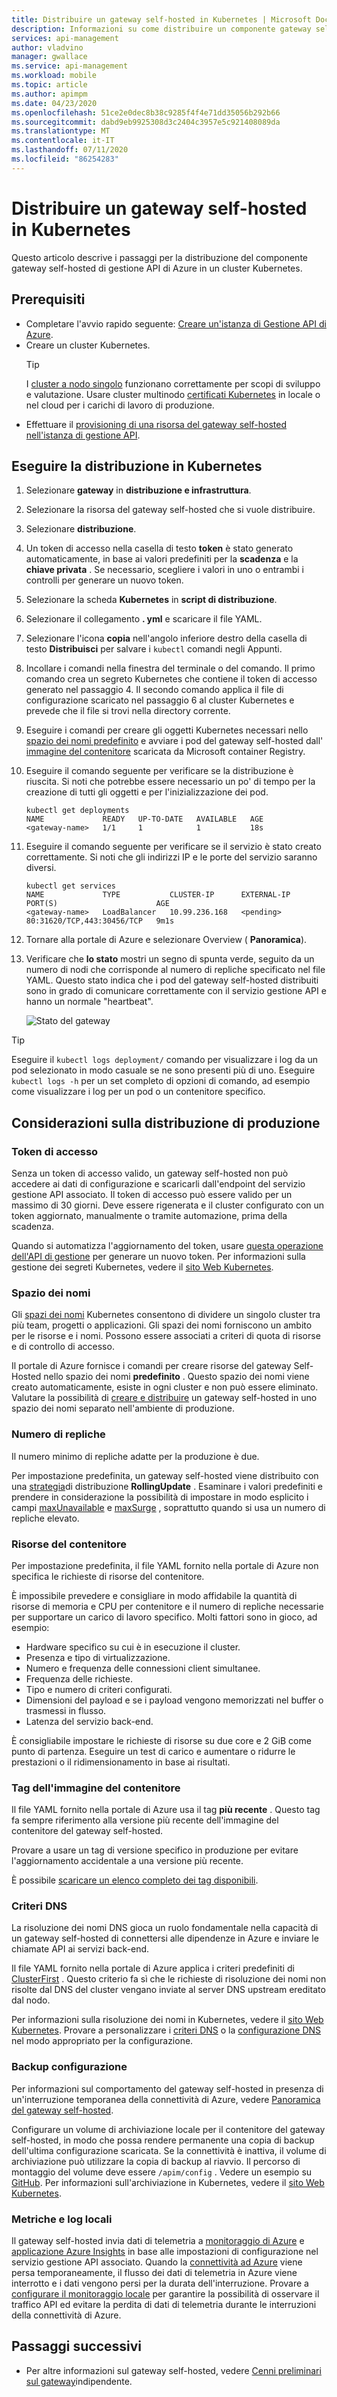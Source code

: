 ```yaml
---
title: Distribuire un gateway self-hosted in Kubernetes | Microsoft Docs
description: Informazioni su come distribuire un componente gateway self-hosted di gestione API di Azure in Kubernetes
services: api-management
author: vladvino
manager: gwallace
ms.service: api-management
ms.workload: mobile
ms.topic: article
ms.author: apimpm
ms.date: 04/23/2020
ms.openlocfilehash: 51ce2e0dec8b38c9285f4f4e71dd35056b292b66
ms.sourcegitcommit: dabd9eb9925308d3c2404c3957e5c921408089da
ms.translationtype: MT
ms.contentlocale: it-IT
ms.lasthandoff: 07/11/2020
ms.locfileid: "86254283"
---
```

# <a name="deploy-a-self-hosted-gateway-to-kubernetes"></a>Distribuire un gateway self-hosted in Kubernetes

Questo articolo descrive i passaggi per la distribuzione del componente gateway self-hosted di gestione API di Azure in un cluster Kubernetes.

## <a name="prerequisites"></a>Prerequisiti

- Completare l'avvio rapido seguente: [Creare un'istanza di Gestione API di Azure](get-started-create-service-instance.md).
- Creare un cluster Kubernetes.
   > [!TIP]
   > I [cluster a nodo singolo](https://kubernetes.io/docs/setup/#learning-environment) funzionano correttamente per scopi di sviluppo e valutazione. Usare cluster multinodo [certificati Kubernetes](https://kubernetes.io/partners/#conformance) in locale o nel cloud per i carichi di lavoro di produzione.
- Effettuare il [provisioning di una risorsa del gateway self-hosted nell'istanza di gestione API](api-management-howto-provision-self-hosted-gateway.md).

## <a name="deploy-to-kubernetes"></a>Eseguire la distribuzione in Kubernetes

1. Selezionare **gateway** in **distribuzione e infrastruttura**.
2. Selezionare la risorsa del gateway self-hosted che si vuole distribuire.
3. Selezionare **distribuzione**.
4. Un token di accesso nella casella di testo **token** è stato generato automaticamente, in base ai valori predefiniti per la **scadenza** e la **chiave privata** . Se necessario, scegliere i valori in uno o entrambi i controlli per generare un nuovo token.
5. Selezionare la scheda **Kubernetes** in **script di distribuzione**.
6. Selezionare il collegamento **<nome gateway>. yml** e scaricare il file YAML.
7. Selezionare l'icona **copia** nell'angolo inferiore destro della casella di testo **Distribuisci** per salvare i `kubectl` comandi negli Appunti.
8. Incollare i comandi nella finestra del terminale o del comando. Il primo comando crea un segreto Kubernetes che contiene il token di accesso generato nel passaggio 4. Il secondo comando applica il file di configurazione scaricato nel passaggio 6 al cluster Kubernetes e prevede che il file si trovi nella directory corrente.
9. Eseguire i comandi per creare gli oggetti Kubernetes necessari nello [spazio dei nomi predefinito](https://kubernetes.io/docs/concepts/overview/working-with-objects/namespaces/) e avviare i pod del gateway self-hosted dall' [immagine del contenitore](https://aka.ms/apim/sputnik/dhub) scaricata da Microsoft container Registry.
10. Eseguire il comando seguente per verificare se la distribuzione è riuscita. Si noti che potrebbe essere necessario un po' di tempo per la creazione di tutti gli oggetti e per l'inizializzazione dei pod.
    ```console
    kubectl get deployments
    NAME             READY   UP-TO-DATE   AVAILABLE   AGE
    <gateway-name>   1/1     1            1           18s
    ```
11. Eseguire il comando seguente per verificare se il servizio è stato creato correttamente. Si noti che gli indirizzi IP e le porte del servizio saranno diversi.
    ```console
    kubectl get services
    NAME             TYPE           CLUSTER-IP      EXTERNAL-IP   PORT(S)                      AGE
    <gateway-name>   LoadBalancer   10.99.236.168   <pending>     80:31620/TCP,443:30456/TCP   9m1s
    ```
12. Tornare alla portale di Azure e selezionare Overview ( **Panoramica**).
13. Verificare che **lo stato** mostri un segno di spunta verde, seguito da un numero di nodi che corrisponde al numero di repliche specificato nel file YAML. Questo stato indica che i pod del gateway self-hosted distribuiti sono in grado di comunicare correttamente con il servizio gestione API e hanno un normale "heartbeat".

    ![Stato del gateway](media/how-to-deploy-self-hosted-gateway-kubernetes/status.png)

> [!TIP]
> Eseguire il <code>kubectl logs deployment/<gateway-name></code> comando per visualizzare i log da un pod selezionato in modo casuale se ne sono presenti più di uno.
> Eseguire <code>kubectl logs -h</code> per un set completo di opzioni di comando, ad esempio come visualizzare i log per un pod o un contenitore specifico.

## <a name="production-deployment-considerations"></a>Considerazioni sulla distribuzione di produzione

### <a name="access-token"></a>Token di accesso
Senza un token di accesso valido, un gateway self-hosted non può accedere ai dati di configurazione e scaricarli dall'endpoint del servizio gestione API associato. Il token di accesso può essere valido per un massimo di 30 giorni. Deve essere rigenerata e il cluster configurato con un token aggiornato, manualmente o tramite automazione, prima della scadenza. 

Quando si automatizza l'aggiornamento del token, usare [questa operazione dell'API di gestione](/rest/api/apimanagement/2019-12-01/gateway/generatetoken) per generare un nuovo token. Per informazioni sulla gestione dei segreti Kubernetes, vedere il [sito Web Kubernetes](https://kubernetes.io/docs/concepts/configuration/secret).

### <a name="namespace"></a>Spazio dei nomi
Gli [spazi dei nomi](https://kubernetes.io/docs/concepts/overview/working-with-objects/namespaces/) Kubernetes consentono di dividere un singolo cluster tra più team, progetti o applicazioni. Gli spazi dei nomi forniscono un ambito per le risorse e i nomi. Possono essere associati a criteri di quota di risorse e di controllo di accesso.

Il portale di Azure fornisce i comandi per creare risorse del gateway Self-Hosted nello spazio dei nomi **predefinito** . Questo spazio dei nomi viene creato automaticamente, esiste in ogni cluster e non può essere eliminato.
Valutare la possibilità di [creare e distribuire](https://kubernetesbyexample.com/ns/) un gateway self-hosted in uno spazio dei nomi separato nell'ambiente di produzione.

### <a name="number-of-replicas"></a>Numero di repliche
Il numero minimo di repliche adatte per la produzione è due.

Per impostazione predefinita, un gateway self-hosted viene distribuito con una [strategia](https://kubernetes.io/docs/concepts/workloads/controllers/deployment/#strategy)di distribuzione **RollingUpdate** . Esaminare i valori predefiniti e prendere in considerazione la possibilità di impostare in modo esplicito i campi [maxUnavailable](https://kubernetes.io/docs/concepts/workloads/controllers/deployment/#max-unavailable) e [maxSurge](https://kubernetes.io/docs/concepts/workloads/controllers/deployment/#max-surge) , soprattutto quando si usa un numero di repliche elevato.

### <a name="container-resources"></a>Risorse del contenitore
Per impostazione predefinita, il file YAML fornito nella portale di Azure non specifica le richieste di risorse del contenitore.

È impossibile prevedere e consigliare in modo affidabile la quantità di risorse di memoria e CPU per contenitore e il numero di repliche necessarie per supportare un carico di lavoro specifico. Molti fattori sono in gioco, ad esempio:

- Hardware specifico su cui è in esecuzione il cluster.
- Presenza e tipo di virtualizzazione.
- Numero e frequenza delle connessioni client simultanee.
- Frequenza delle richieste.
- Tipo e numero di criteri configurati.
- Dimensioni del payload e se i payload vengono memorizzati nel buffer o trasmessi in flusso.
- Latenza del servizio back-end.

È consigliabile impostare le richieste di risorse su due core e 2 GiB come punto di partenza. Eseguire un test di carico e aumentare o ridurre le prestazioni o il ridimensionamento in base ai risultati.

### <a name="container-image-tag"></a>Tag dell'immagine del contenitore
Il file YAML fornito nella portale di Azure usa il tag **più recente** . Questo tag fa sempre riferimento alla versione più recente dell'immagine del contenitore del gateway self-hosted.

Provare a usare un tag di versione specifico in produzione per evitare l'aggiornamento accidentale a una versione più recente.

È possibile [scaricare un elenco completo dei tag disponibili](https://mcr.microsoft.com/v2/azure-api-management/gateway/tags/list).

### <a name="dns-policy"></a>Criteri DNS
La risoluzione dei nomi DNS gioca un ruolo fondamentale nella capacità di un gateway self-hosted di connettersi alle dipendenze in Azure e inviare le chiamate API ai servizi back-end.

Il file YAML fornito nella portale di Azure applica i criteri predefiniti di [ClusterFirst](https://kubernetes.io/docs/concepts/services-networking/dns-pod-service/#pod-s-dns-policy) . Questo criterio fa sì che le richieste di risoluzione dei nomi non risolte dal DNS del cluster vengano inviate al server DNS upstream ereditato dal nodo.

Per informazioni sulla risoluzione dei nomi in Kubernetes, vedere il [sito Web Kubernetes](https://kubernetes.io/docs/concepts/services-networking/dns-pod-service). Provare a personalizzare i [criteri DNS](https://kubernetes.io/docs/concepts/services-networking/dns-pod-service/#pod-s-dns-policy) o la [configurazione DNS](https://kubernetes.io/docs/concepts/services-networking/dns-pod-service/#pod-s-dns-config) nel modo appropriato per la configurazione.

### <a name="configuration-backup"></a>Backup configurazione
Per informazioni sul comportamento del gateway self-hosted in presenza di un'interruzione temporanea della connettività di Azure, vedere [Panoramica del gateway self-hosted](self-hosted-gateway-overview.md#connectivity-to-azure).

Configurare un volume di archiviazione locale per il contenitore del gateway self-hosted, in modo che possa rendere permanente una copia di backup dell'ultima configurazione scaricata. Se la connettività è inattiva, il volume di archiviazione può utilizzare la copia di backup al riavvio. Il percorso di montaggio del volume deve essere <code>/apim/config</code> . Vedere un esempio su [GitHub](https://github.com/Azure/api-management-self-hosted-gateway/blob/master/examples/self-hosted-gateway-with-configuration-backup.yaml).
Per informazioni sull'archiviazione in Kubernetes, vedere il [sito Web Kubernetes](https://kubernetes.io/docs/concepts/storage/volumes/).

### <a name="local-logs-and-metrics"></a>Metriche e log locali
Il gateway self-hosted invia dati di telemetria a [monitoraggio di Azure](api-management-howto-use-azure-monitor.md) e [applicazione Azure Insights](api-management-howto-app-insights.md) in base alle impostazioni di configurazione nel servizio gestione API associato.
Quando la [connettività ad Azure](self-hosted-gateway-overview.md#connectivity-to-azure) viene persa temporaneamente, il flusso dei dati di telemetria in Azure viene interrotto e i dati vengono persi per la durata dell'interruzione.
Provare a [configurare il monitoraggio locale](how-to-configure-local-metrics-logs.md) per garantire la possibilità di osservare il traffico API ed evitare la perdita di dati di telemetria durante le interruzioni della connettività di Azure.

## <a name="next-steps"></a>Passaggi successivi

* Per altre informazioni sul gateway self-hosted, vedere [Cenni preliminari sul gateway](self-hosted-gateway-overview.md)indipendente.
